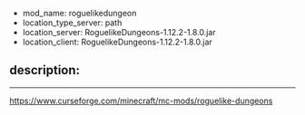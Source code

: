 - mod_name: roguelikedungeon
- location_type_server: path
- location_server: RoguelikeDungeons-1.12.2-1.8.0.jar
- location_client: RoguelikeDungeons-1.12.2-1.8.0.jar

description:
---
---
https://www.curseforge.com/minecraft/mc-mods/roguelike-dungeons